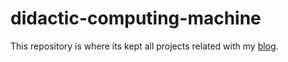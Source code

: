 # didactic-computing-machine


This repository is where its kept all projects related with my [blog](https://danieljalopes.hashnode.dev/). 
